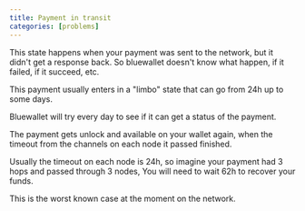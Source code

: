 ```yaml
---
title: Payment in transit
categories: [problems]
---
```


This state happens when your payment was sent to the network, but it didn't get a response back. So bluewallet doesn't know what happen, if it failed, if it succeed, etc.

This payment usually enters in a "limbo" state that can go from 24h up to some days.

Bluewallet will try every day to see if it can get a status of the payment.

The payment gets unlock and available on your wallet again, when the timeout from the channels on each node it passed finished.

Usually the timeout on each node is 24h, so imagine your payment had 3 hops and passed through 3 nodes, You will need to wait 62h to recover your funds.

This is the worst known case at the moment on the network.